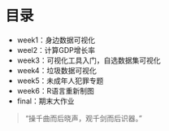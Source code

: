 # 目录
+ week1：身边数据可视化
+ weel2：计算GDP增长率
+ week3：可视化工具入门，自选数据集可视化
+ week4：垃圾数据可视化
+ week5：未成年人犯罪专题
+ week6：R语言重新制图
+ final：期末大作业

> “操千曲而后晓声，观千剑而后识器。”
